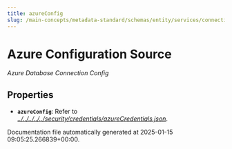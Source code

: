 ```yaml
---
title: azureConfig
slug: /main-concepts/metadata-standard/schemas/entity/services/connections/database/common/azureconfig
---
```


# Azure Configuration Source

*Azure Database Connection Config*

## Properties

- **`azureConfig`**: Refer to *[../../../../../security/credentials/azureCredentials.json](#/../../../../security/credentials/azureCredentials.json)*.


Documentation file automatically generated at 2025-01-15 09:05:25.266839+00:00.
